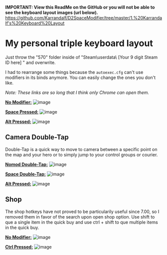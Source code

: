 **IMPORTANT: View this ReadMe on the GitHub or you will not be able to see the keyboard layout images (url below).**
https://github.com/Karrandalf/D2SpaceModifier/tree/master/1.%20Karrandalf's%20Keyboard%20Layout


# My personal triple keyboard layout

Just throw the "570" folder inside of "Steam\userdata\ [Your 9 digit Steam ID here] " and overwrite.

I had to rearrange some things because the `autoexec.cfg` can't use modifiers in its binds anymore. You can easily change the ones you don't like.

*Note: These links are so long that I think only Chrome can open them.*

**[No Modifier:](http://www.keyboard-layout-editor.com/##@_backcolor=%23222222&name=D2%20Nomod&author=Karrandalf%3B&@_x:20.25&t=%23FFFFFF&a:5&fa@:1%3B&d:true%3B&=%3Ci%20class%2F='fa%20fa-circle'%3E%3C%2F%2Fi%3E%0ANormal%20LClick%0A%0A%0AMouse1&_d:true%3B&=%3Ci%20class%2F='fa%20fa-circle'%3E%3C%2F%2Fi%3E%0ANormal%20RClick%0A%0A%0AMouse2&_x:0.5&d:true%3B&=%3Ci%20class%2F='fa%20fa-circle'%3E%3C%2F%2Fi%3E%0A%0A%0A%0AMWDn%3B&@_y:-0.5&c=%23E6ABA6&t=%23000000&a:6&f:3%3B&=Cancel%20Select%0A%0A%0A%0AEsc&_x:1&c=%23cccccc&f:3%3B&=Top%20Rune%2F%2F%20Rosh%0A%0A%0A%0AF1&_f:3%3B&=Bottom%20Rune%0A%0A%0A%0AF2&_c=%233659DD&t=%23FFFFFF&f:3%3B&=Courier%20Deliver%20Items%0A%0A%0A%0AF3&_f:3%3B&=Quick%20Buy%0A%0A%0A%0AF4&_x:0.5&c=%23CCCCCC&t=%23000000&f:3%3B&=Camera%20Follow%0A%0A%0A%0AF5&_c=%235E5645&t=%23FFFFFF&a:7&f:3%3B&=Toggle%20HUD%0A%0A%0A%0AF6&_a:6&f:3%3B&=Toggle%20Lock%20Cursor%0A%0A%0A%0AF7&_f:3%3B&=Toggle%20Game%20Menu%0A%0A%0A%0AF8&_x:0.5&f:3%3B&=Pause%20Game%0A%0A%0A%0AF9&_f:3%3B&=Toggle%20Combat%20Log%0A%0A%0A%0AF10&_f:3%3B&=Toggle%20Dev%20Mode%0A%0A%0A%0AF11&_f:3%3B&=Take%20Screen%20Shot%0A%0A%0A%0AF12&_x:1.5&c=%232A2A2A&a:7%3B&=%0A%0A%0A%0APrtScr&_f:2%3B&=%0A%0A%0A%0AS.Lock&=%0A%0A%0A%0APause%3B&@_y:-0.5&x:19.75&c=%23cccccc&a:5&f:3&fa@:1%3B&d:true%3B&=%3Ci%20class%2F='fa%20fa-circle'%3E%3C%2F%2Fi%3E%0ACamera%20Grip%0A%0A%0AMouse3&_a:4&fa@:1&:0&:0&:0&:0&:0&:0&:0&:1%3B&d:true%3B&=%0AQuick%20Item%201%0A%0A%0AMouse4%0A%0A%0A%0A%3Ci%20class%2F='fa%20fa-circle'%3E%3C%2F%2Fi%3E&_d:true%3B&=%0AUnified%20Modifier%0A%0A%0AMouse5%0A%0A%0A%0A%3Ci%20class%2F='fa%20fa-circle'%3E%3C%2F%2Fi%3E&_a:5&d:true%3B&=%3Ci%20class%2F='fa%20fa-circle'%3E%3C%2F%2Fi%3E%0A%0A%0A%0AMWUp%3B&@_c=%233659DD&a:2&f:3%3B&=Select%20Courier%0A%0A%0A%0A~%0A%60&_c=%23E6ABA6&t=%23000000&f:3%3B&=Select%20Hero%0A%0A%0A%0A!%0A1&_f:3%3B&=Control%20Group%201%0A%0A%0A%0A%2F@%0A2&_a:0&f:3%3B&=Control%20Group%202%0A%0A%0A%0A%23%0A3&_a:2&f:3%3B&=Control%20Group%203%0A%0A%0A%0A$%0A4&_f:3%3B&=Control%20Group%204%0A%0A%0A%0A%25%0A5&_f:3%3B&=Control%20Group%205%0A%0A%0A%0A%5E%0A6&_f:3%3B&=Control%20Group%206%0A%0A%0A%0A%2F&%0A7&_f:3%3B&=Control%20Group%207%0A%0A%0A%0A*%0A8&_f:3%3B&=Control%20Group%208%0A%0A%0A%0A(%0A9&_f:3%3B&=Control%20Group%209%0A%0A%0A%0A)%0A0&_c=%235E5645&t=%23FFFFFF&f:2%3B&=Select%20Summon%20Off%0A%0A%0A%0A%2F_%0A-&=Select%20Summon%20On%0A%0A%0A%0A+%0A%2F=&_c=%232A2A2A&a:7&f:3&w:2%3B&=%0A%0A%0A%0ABackspace&_x:1.5%3B&=%0A%0A%0A%0AInsert&=%0A%0A%0A%0AHome&=%0A%0A%0A%0APgUp&_x:0.25%3B&=%0A%0A%0A%0AN.Lock&=%0A%0A%0A%0A%2F%2F&=%0A%0A%0A%0A*&=%0A%0A%0A%0A-%3B&@_c=%23E6ABA6&t=%23000000&a:6&w:1.5%3B&=Cycle%20Next%20Control%20Group%0A%0A%0A%0ATab&_c=%2385CD6B%3B&=Quick%20Ability%201%0A%0A%0A%0AQ&=Quick%20Ability%202%0A%0A%0A%0AW&=Quick%20Ability%203%0A%0A%0A%0AE&=Quick%20Ulti%0A%0A%0A%0AR&=Quick%20Sub%20Ab.%201%0A%0A%0A%0AT&_c=%233659DD&t=%23FFFFFF%3B&=Ability%20Learn%20Mode%0A%0A%0A%0AY&_c=%23F39E34&t=%23000000%3B&=%22Out%20of%20Mana%22%0A%0A%0A%0AU&=%22Relax%22%0A%0A%0A%0AI&=%22Don't%20Give%20Up%22%0A%0A%0A%0AO&_c=%23CCCCCC%3B&=Inspect%20Hero%0A%0A%0A%0AP&_c=%23F1F14A&a:2%3B&=Action%20Item%0A%0A%0A%0A%7B%0A%5D&=Taunt%20Item%0A%0A%0A%0A%7D%0A%5D&_c=%235E5645&t=%23FFFFFF&a:3&w:1.5%3B&=Console%0A%0A%0A%0A%7C%0A%5C&_x:1.5&c=%232A2A2A&a:7%3B&=%0A%0A%0A%0ADelete&=%0A%0A%0A%0AEnd&=%0A%0A%0A%0APgDn&_x:0.25&a:3%3B&=%0A%0A%0A%0A7%0AHome&_c=%23CCCCCC&t=%23000000&a:2%3B&=Camera%20Up%0A%0A%0A%0A8%0A%E2%86%91&_c=%232A2A2A&t=%23FFFFFF&a:3%3B&=%0A%0A%0A%0A9%0APgUp&_a:7&h:2%3B&=%0A%0A%0A%0A+%3B&@_c=%23F39E34&t=%23000000&a:6&w:1.75%3B&=Voice%20Chat%20Push-to-Talk%0A%0A%0A%0ACaps%20Lock&_c=%23F66659%3B&=Attack%0A%0A%0A%0AA&=Stop%0A%0A%0A%0AS&_c=%234BA9FB%3B&=Quick%20Item%202%0A%0A%0A%0AD&=Quick%20Item%203%0A%0A%0A%0AF&_c=%2385CD6B%3B&=Quick%20Sub%20Ab.%202%0A%0A%0A%0AG&_c=%233659DD&t=%23FFFFFF%3B&=Learn%20Stats%0A%0A%0A%0AH&_c=%23F39E34&t=%23000000%3B&=%22All%20Miss%22%0A%0A%0A%0AJ&=%22I'm%20Back%22%0A%0A%0A%0AK&=%22Group%20Up%22%0A%0A%0A%0AL&_c=%235E5645&t=%23FFFFFF&a:2%3B&=Health%20Barsplit%20325%0A%0A%0A%0A%2F:%0A%2F%3B&=Health%20Barsplit%20250%0A%0A%0A%0A%22%0A'&_c=%23F39E34&t=%23000000&a:7&w:2.25%3B&=Say%20Team%0A%0A%0A%0AEnter&_x:4.75&c=%23CCCCCC&a:2%3B&=Camera%20Left%0A%0A%0A%0A4%0A%E2%86%90&_c=%232A2A2A&t=%23FFFFFF&a:7%3B&=%0A%0A%0A%0A5&_c=%23CCCCCC&t=%23000000&a:2%3B&=Camera%20Right%0A%0A%0A%0A6%0A%E2%86%92%3B&@_c=%23701BBA&t=%23FFFFFF&a:4&w:2.25%3B&=Queue%0AModifier%0A%0A%0AShift%0A%0ACommand&_c=%23F66659&t=%23000000&a:6%3B&=Move%2F%2F%20Follow%0A%0A%0A%0AZ&_c=%234BA9FB%3B&=Quick%20Item%204%0A%0A%0A%0AX&=Quick%20Item%205%0A%0A%0A%0AC&=Quick%20Item%206%0A%0A%0A%0AV&_c=%233659DD&t=%23FFFFFF%3B&=Toggle%20Shop%0A%0A%0A%0AB&_c=%23F39E34&t=%23000000%3B&=%22Enemy%20Return%22%0A%0A%0A%0AN&=%22Farm%22%0A%0A%0A%0AM&_a:2%3B&=%22Stack%22%0A%0A%0A%0A%3C%0A,&_c=%235E5645&t=%23FFFFFF%3B&=Health%20Barsplit%20400%0A%0A%0A%0A%3E%0A.&=Health%20Barsplit%20550%0A%0A%0A%0A%3F%0A%2F%2F&_c=%23F39E34&t=%23000000&a:5&w:2.75%3B&=Say%20Team%20to%0AChat%20Modifier%0A%0A%0AShift%0A%0ASay%20Global&_x:2.5&c=%23CCCCCC&a:6%3B&=Camera%20Up%0A%0A%0A%0A%E2%86%91&_x:1.25&c=%232A2A2A&t=%23FFFFFF&a:3%3B&=%0A%0A%0A%0A1%0AEnd&_c=%23CCCCCC&t=%23000000&a:2%3B&=Camera%20Down%0A%0A%0A%0A2%0A%E2%86%93&_c=%232A2A2A&t=%23FFFFFF&a:3%3B&=%0A%0A%0A%0A3%0APgDn&_c=%23F39E34&t=%23000000&h:2%3B&=Say%20Team%0A%0A%0A%0A%0AEnter%3B&@_c=%23701BBA&t=%23FFFFFF&a:6&w:1.25%3B&=Unified%20Command%20Modifier%0A%0A%0A%0ACtrl&_c=%232A2A2A&a:7&w:1.25%3B&=%0A%0A%0A%0AWin&_c=%23701BBA&w:1.25%3B&=Alt%20Modifier%0A%0A%0A%0AAlt&_w:6.25%3B&=Windows%20Modifier%0A%0A%0A%0ASpace&_c=%232A2A2A&w:1.25%3B&=%0A%0A%0A%0AAlt&_w:1.25%3B&=%0A%0A%0A%0AWin&_w:1.25%3B&=%0A%0A%0A%0AMenu&_w:1.25%3B&=%0A%0A%0A%0ACtrl&_x:1.5&c=%23CCCCCC&t=%23000000&a:6%3B&=Camera%20Left%0A%0A%0A%0A%E2%86%90&=Camera%20Down%0A%0A%0A%0A%E2%86%93&=Camera%20Right%0A%0A%0A%0A%E2%86%92&_x:0.25&c=%232A2A2A&t=%23FFFFFF&a:3&w:2%3B&=%0A%0A%0A%0A0%0AIns&=%0A%0A%0A%0A.%0ADel)**
![image](https://cloud.githubusercontent.com/assets/19603023/26522224/176110bc-42c1-11e7-9693-f58e1962f02d.png)

**[Space Pressed:](http://www.keyboard-layout-editor.com/##@_backcolor=%23222222&name=D2%20Space&author=Karrandalf%3B&@_x:20.25&t=%23FFFFFF&a:5&fa@:1%3B&d:true%3B&=%3Ci%20class%2F='fa%20fa-circle'%3E%3C%2F%2Fi%3E%0A%0A%0A%0AMouse1&_d:true%3B&=%3Ci%20class%2F='fa%20fa-circle'%3E%3C%2F%2Fi%3E%0ADirectional%20Move%0A%0A%0AMouse2&_x:0.5&d:true%3B&=%3Ci%20class%2F='fa%20fa-circle'%3E%3C%2F%2Fi%3E%0A%0A%0A%0AMWDn%3B&@_y:-0.5&c=%232A2A2A&a:7%3B&=%0A%0A%0A%0AEsc&_x:1&c=%23F1F14A&t=%23000000&a:6&f:3%3B&=Use%20Glyph%0A%0A%0A%0AF1&_f:3%3B&=Use%20Radar%0A%0A%0A%0AF2&_c=%233659DD&t=%23FFFFFF&f:3%3B&=Courier%20Speed%20Burst%0A%0A%0A%0AF3&_c=%232A2A2A&a:7&f:2%3B&=%0A%0A%0A%0AF4&_x:0.5%3B&=%0A%0A%0A%0AF5&_f:3%3B&=%0A%0A%0A%0AF6&=%0A%0A%0A%0AF7&=%0A%0A%0A%0AF8&_x:0.5%3B&=%0A%0A%0A%0AF9&=%0A%0A%0A%0AF10&=%0A%0A%0A%0AF11&=%0A%0A%0A%0AF12&_x:1.5%3B&=%0A%0A%0A%0APrtScr&_f:2%3B&=%0A%0A%0A%0AS.Lock&=%0A%0A%0A%0APause%3B&@_y:-0.5&x:19.75&c=%23cccccc&a:5&f:3&fa@:1%3B&d:true%3B&=%3Ci%20class%2F='fa%20fa-circle'%3E%3C%2F%2Fi%3E%0A%0A%0A%0AMouse3&_a:4&fa@:1&:0&:0&:0&:0&:0&:0&:0&:1%3B&d:true%3B&=%0ANorm-%20Item%201%0A%0A%0AMouse4%0A%0A%0A%0A%3Ci%20class%2F='fa%20fa-circle'%3E%3C%2F%2Fi%3E&_a:5&d:true%3B&=%3Ci%20class%2F='fa%20fa-circle'%3E%3C%2F%2Fi%3E%0A%0A%0A%0AMouse5&_d:true%3B&=%3Ci%20class%2F='fa%20fa-circle'%3E%3C%2F%2Fi%3E%0A%0A%0A%0AMWUp%3B&@_c=%232A2A2A&a:3%3B&=%0A%0A%0A%0A~%0A%60&_c=%23E6ABA6&t=%23000000&a:2&f:3%3B&=Select%20All%20Units%0A%0A%0A%0A!%0A1&_f:3%3B&=Select%20Other%20Units%0A%0A%0A%0A%2F@%0A2&_c=%23cccccc&f:3%3B&=Top%20Lane%0A%0A%0A%0A%23%0A3&_f:3%3B&=Mid%20Lane%0A%0A%0A%0A$%0A4&_f:3%3B&=Bot%20Lane%0A%0A%0A%0A%25%0A5&_c=%232A2A2A&t=%23FFFFFF&a:3&f:2%3B&=%0A%0A%0A%0A%5E%0A6&=%0A%0A%0A%0A%2F&%0A7&_f:3%3B&=%0A%0A%0A%0A*%0A8&=%0A%0A%0A%0A(%0A9&=%0A%0A%0A%0A)%0A0&=%0A%0A%0A%0A%2F_%0A-&_f:2%3B&=%0A%0A%0A%0A+%0A%2F=&_a:7&f:3&w:2%3B&=%0A%0A%0A%0ABackspace&_x:1.5%3B&=%0A%0A%0A%0AInsert&=%0A%0A%0A%0AHome&=%0A%0A%0A%0APgUp&_x:0.25%3B&=%0A%0A%0A%0AN.Lock&=%0A%0A%0A%0A%2F%2F&=%0A%0A%0A%0A*&=%0A%0A%0A%0A-%3B&@_c=%23E6ABA6&t=%23000000&a:6&w:1.5%3B&=Cycle%20Prev.%20Control%20Groups%0A%0A%0A%0ATab&_c=%2385CD6B%3B&=Normal%20Ability%201%0A%0A%0A%0AQ&=Normal%20Ability%202%0A%0A%0A%0AW&=Normal%20Ability%203%0A%0A%0A%0AE&=Normal%20Ultimate%0A%0A%0A%0AR&=Normal%20Sub%20Ab.%20%201%0A%0A%0A%0AT&_c=%233659DD&t=%23FFFFFF%3B&=Take%20From%20Stash%0A%0A%0A%0AY&_c=%23F39E34&t=%23000000%3B&=%22Care%22%0A%0A%0A%0AU&=%22Back%22%0A%0A%0A%0AI&=%22Push%22%0A%0A%0A%0AO&_c=%232A2A2A&t=%23FFFFFF&a:7%3B&=%0A%0A%0A%0AP&_a:3%3B&=%0A%0A%0A%0A%7B%0A%5B&=%0A%0A%0A%0A%7D%0A%5D&_w:1.5%3B&=%0A%0A%0A%0A%7C%0A%5C&_x:1.5&a:7%3B&=%0A%0A%0A%0ADelete&=%0A%0A%0A%0AEnd&=%0A%0A%0A%0APgDn&_x:0.25&a:3%3B&=%0A%0A%0A%0A7%0AHome&=%0A%0A%0A%0A8%0A%E2%86%91&=%0A%0A%0A%0A9%0APgUp&_a:7&h:2%3B&=%0A%0A%0A%0A+%3B&@_c=%23F39E34&t=%23000000&a:6&w:1.75%3B&=Use%20Chatwheel%0A%0A%0A%0ACaps%20Lock&_c=%23F66659%3B&=Patrol%0A%0A%0A%0AA&=Hold%0A%0A%0A%0AS&_c=%234BA9FB%3B&=Normal%20Item%202%0A%0A%0A%0AD&=Normal%20Item%203%0A%0A%0A%0AF&_c=%2385CD6B%3B&=Normal%20Sub%20Ab.%202%0A%0A%0A%0AG&_c=%235E5645&t=%23FFFFFF%3B&=Show%20Score%20Board%0A%0A%0A%0AH&_c=%23F39E34&t=%23000000%3B&=%22Miss%20Top%22%0A%0A%0A%0AJ&=%22Miss%20Middle%22%0A%0A%0A%0AK&=%22Miss%20Bot%22%0A%0A%0A%0AL&_c=%232A2A2A&t=%23FFFFFF&a:3%3B&=%0A%0A%0A%0A%2F:%0A%2F%3B&=%0A%0A%0A%0A%22%0A'&_a:7&w:2.25%3B&=%0A%0A%0A%0AEnter&_x:4.75&a:3%3B&=%0A%0A%0A%0A4%0A%E2%86%90&_a:7%3B&=%0A%0A%0A%0A5&_a:3%3B&=%0A%0A%0A%0A6%0A%E2%86%92%3B&@_a:7&w:2.25%3B&=%0A%0A%0A%0AShift&_c=%23cccccc&t=%23000000&a:6%3B&=Jump%20Recent%20Ping%0A%0A%0A%0AZ&_c=%234BA9FB%3B&=Normal%20Item%204%0A%0A%0A%0AX&=Normal%20Item%205%0A%0A%0A%0AC&=Normal%20Item%206%0A%0A%0A%0AV&_c=%233659DD&t=%23FFFFFF%3B&=Buy%20Sticky%20(TP)%0A%0A%0A%0AB&_c=%23F39E34&t=%23000000%3B&=%22Help%22%0A%0A%0A%0AN&=%22Wards%22%0A%0A%0A%0AM&_a:2%3B&=%22Well-Played%22%0A%0A%0A%0A%3C%0A,&_c=%232A2A2A&t=%23FFFFFF&a:3%3B&=%0A%0A%0A%0A%3E%0A.&=%0A%0A%0A%0A%3F%0A%2F%2F&_a:7&w:2.75%3B&=%0A%0A%0A%0AShift&_x:2.5%3B&=%0A%0A%0A%0A%E2%86%91&_x:1.25&a:3%3B&=%0A%0A%0A%0A1%0AEnd&=%0A%0A%0A%0A2%0A%E2%86%93&=%0A%0A%0A%0A3%0APgDn&_h:2%3B&=%0A%0A%0A%0A%0AEnter%3B&@_a:7&w:1.25%3B&=%0A%0A%0A%0ACtrl&_w:1.25%3B&=%0A%0A%0A%0AWin&_w:1.25%3B&=%0A%0A%0A%0AAlt&_c=%23701BBA&w:6.25%3B&=Space%20Pressed%0A%0A%0A%0ASpace&_c=%232A2A2A&w:1.25%3B&=%0A%0A%0A%0AAlt&_w:1.25%3B&=%0A%0A%0A%0AWin&_w:1.25%3B&=%0A%0A%0A%0AMenu&_w:1.25%3B&=%0A%0A%0A%0ACtrl&_x:1.5%3B&=%0A%0A%0A%0A%E2%86%90&=%0A%0A%0A%0A%E2%86%93&=%0A%0A%0A%0A%E2%86%92&_x:0.25&a:3&w:2%3B&=%0A%0A%0A%0A0%0AIns&=%0A%0A%0A%0A.%0ADel)**
![image](https://cloud.githubusercontent.com/assets/19603023/26514204/034dc7c2-4236-11e7-9ff2-02db2002a879.png)

**[Alt Pressed:](http://www.keyboard-layout-editor.com/##@_backcolor=%23222222&name=D2%20Alt&author=Karrandalf%3B&@_x:20.25&t=%23FFFFFF&a:5&fa@:1%3B&d:true%3B&=%3Ci%20class%2F='fa%20fa-circle'%3E%3C%2F%2Fi%3E%0A%0A%0A%0AMouse1%0A%0APing&_d:true%3B&=%3Ci%20class%2F='fa%20fa-circle'%3E%3C%2F%2Fi%3E%0ADirectional%20Move%0A%0A%0AMouse2&_x:0.5&d:true%3B&=%3Ci%20class%2F='fa%20fa-circle'%3E%3C%2F%2Fi%3E%0AZoom%20Out%0A%0A%0AMWDn%3B&@_y:-0.5&c=%232A2A2A&a:7%3B&=%0A%0A%0A%0AEsc&_x:1&f:2%3B&=%0A%0A%0A%0AF1&=%0A%0A%0A%0AF2&_f:3%3B&=%0A%0A%0A%0AF3&_f:2%3B&=%0A%0A%0A%0AF4&_x:0.5%3B&=%0A%0A%0A%0AF5&_f:3%3B&=%0A%0A%0A%0AF6&=%0A%0A%0A%0AF7&=%0A%0A%0A%0AF8&_x:0.5%3B&=%0A%0A%0A%0AF9&=%0A%0A%0A%0AF10&=%0A%0A%0A%0AF11&=%0A%0A%0A%0AF12&_x:1.5%3B&=%0A%0A%0A%0APrtScr&_f:2%3B&=%0A%0A%0A%0AS.Lock&=%0A%0A%0A%0APause%3B&@_y:-0.5&x:19.75&c=%23cccccc&a:5&f:3&fa@:1%3B&d:true%3B&=%3Ci%20class%2F='fa%20fa-circle'%3E%3C%2F%2Fi%3E%0A%0A%0A%0AMouse3&_a:4&fa@:1&:0&:0&:0&:0&:0&:0&:0&:1%3B&d:true%3B&=%0ASelf%20Item%201%0A%0A%0AMouse4%0A%0A%0A%0A%3Ci%20class%2F='fa%20fa-circle'%3E%3C%2F%2Fi%3E&_a:5&d:true%3B&=%3Ci%20class%2F='fa%20fa-circle'%3E%3C%2F%2Fi%3E%0A%0A%0A%0AMouse5&_d:true%3B&=%3Ci%20class%2F='fa%20fa-circle'%3E%3C%2F%2Fi%3E%0AZoom%20In%0A%0A%0AMWUp%3B&@_c=%232A2A2A&a:3%3B&=%0A%0A%0A%0A~%0A%60&_c=%23cccccc&t=%23000000&a:2&f:3%3B&=Radiant%20Secret%20Shop%0A%0A%0A%0A!%0A1&_f:3%3B&=Radiant%20Jungle%20Shrine%0A%0A%0A%0A%2F@%0A2&_f:3%3B&=Dire%20Secret%20Shop%0A%0A%0A%0A%23%0A3&_f:3%3B&=Dire%20Jungle%20Shrine%0A%0A%0A%0A$%0A4&_c=%232A2A2A&t=%23FFFFFF&a:3%3B&=%0A%0A%0A%0A%25%0A5&=%0A%0A%0A%0A%5E%0A6&=%0A%0A%0A%0A%2F&%0A7&=%0A%0A%0A%0A*%0A8&=%0A%0A%0A%0A(%0A9&=%0A%0A%0A%0A)%0A0&=%0A%0A%0A%0A%2F_%0A-&_f:2%3B&=%0A%0A%0A%0A+%0A%2F=&_a:7&f:3&w:2%3B&=%0A%0A%0A%0ABackspace&_x:1.5%3B&=%0A%0A%0A%0AInsert&=%0A%0A%0A%0AHome&=%0A%0A%0A%0APgUp&_x:0.25%3B&=%0A%0A%0A%0AN.Lock&=%0A%0A%0A%0A%2F%2F&=%0A%0A%0A%0A*&=%0A%0A%0A%0A-%3B&@_w:1.5%3B&=%0A%0A%0A%0ATab&_c=%2385CD6B&t=%23000000&a:6%3B&=Self-Cast%20Ab.%20%201%0A%0A%0A%0AQ&=Self-Cast%20Ab.%20%202%0A%0A%0A%0AW&=Self-Cast%20Ab.%20%203%0A%0A%0A%0AE&=Self-Cast%20Ultimate%0A%0A%0A%0AR&=Self-Sub%20Ab.%201%0A%0A%0A%0AT&_c=%232A2A2A&t=%23FFFFFF&a:7%3B&=%0A%0A%0A%0AY&=%0A%0A%0A%0AU&=%0A%0A%0A%0AI&=%0A%0A%0A%0AO&=%0A%0A%0A%0AP&_a:3%3B&=%0A%0A%0A%0A%7B%0A%5B&=%0A%0A%0A%0A%7D%0A%5D&_w:1.5%3B&=%0A%0A%0A%0A%7C%0A%5C&_x:1.5&a:7%3B&=%0A%0A%0A%0ADelete&=%0A%0A%0A%0AEnd&=%0A%0A%0A%0APgDn&_x:0.25&a:3%3B&=%0A%0A%0A%0A7%0AHome&=%0A%0A%0A%0A8%0A%E2%86%91&=%0A%0A%0A%0A9%0APgUp&_a:7&h:2%3B&=%0A%0A%0A%0A+%3B&@_w:1.75%3B&=%0A%0A%0A%0ACaps%20Lock&_c=%2385CD6B&t=%23000000&a:6%3B&=Toggle%20Orb%20Effects%0A%0A%0A%0AA&_c=%235E5645&t=%23FFFFFF%3B&=Toggle%20Auto-Attack%0A%0A%0A%0AS&_c=%234BA9FB&t=%23000000%3B&=Self-Cast%20Item%202%0A%0A%0A%0AD&=Self-Cast%20Item%203%0A%0A%0A%0AF&_c=%2385CD6B%3B&=Self-Sub%20Ab.%202%0A%0A%0A%0AG&_c=%232A2A2A&t=%23FFFFFF&a:7%3B&=%0A%0A%0A%0AH&=%0A%0A%0A%0AJ&=%0A%0A%0A%0AK&=%0A%0A%0A%0AL&_a:3%3B&=%0A%0A%0A%0A%2F:%0A%2F%3B&=%0A%0A%0A%0A%22%0A'&_a:7&w:2.25%3B&=%0A%0A%0A%0AEnter&_x:4.75&a:3%3B&=%0A%0A%0A%0A4%0A%E2%86%90&_a:7%3B&=%0A%0A%0A%0A5&_a:3%3B&=%0A%0A%0A%0A6%0A%E2%86%92%3B&@_a:7&w:2.25%3B&=%0A%0A%0A%0AShift&=%0A%0A%0A%0AZ&_c=%234BA9FB&t=%23000000&a:6%3B&=Self-Cast%20Item%204%0A%0A%0A%0AX&=Self-Cast%20Item%205%0A%0A%0A%0AC&=Self-Cast%20Item%206%0A%0A%0A%0AV&_c=%232A2A2A&t=%23FFFFFF&a:7%3B&=%0A%0A%0A%0AB&=%0A%0A%0A%0AN&=%0A%0A%0A%0AM&_a:3%3B&=%0A%0A%0A%0A%3C%0A,&=%0A%0A%0A%0A%3E%0A.&=%0A%0A%0A%0A%3F%0A%2F%2F&_a:7&w:2.75%3B&=%0A%0A%0A%0AShift&_x:2.5%3B&=%0A%0A%0A%0A%E2%86%91&_x:1.25&a:3%3B&=%0A%0A%0A%0A1%0AEnd&=%0A%0A%0A%0A2%0A%E2%86%93&=%0A%0A%0A%0A3%0APgDn&_h:2%3B&=%0A%0A%0A%0A%0AEnter%3B&@_a:7&w:1.25%3B&=%0A%0A%0A%0ACtrl&_w:1.25%3B&=%0A%0A%0A%0AWin&_c=%23701BBA&w:1.25%3B&=LAlt%20Pressed%0A%0A%0A%0AAlt&_c=%232A2A2A&w:6.25%3B&=%0A%0A%0A%0ASpace&_w:1.25%3B&=%0A%0A%0A%0AAlt&_w:1.25%3B&=%0A%0A%0A%0AWin&_w:1.25%3B&=%0A%0A%0A%0AMenu&_w:1.25%3B&=%0A%0A%0A%0ACtrl&_x:1.5%3B&=%0A%0A%0A%0A%E2%86%90&=%0A%0A%0A%0A%E2%86%93&=%0A%0A%0A%0A%E2%86%92&_x:0.25&a:3&w:2%3B&=%0A%0A%0A%0A0%0AIns&=%0A%0A%0A%0A.%0ADel)**
![image](https://cloud.githubusercontent.com/assets/19603023/26522223/175f093e-42c1-11e7-9532-09c4201fa4f0.png)

## Camera Double-Tap

Double-Tap is a quick way to move to camera between a specific point on the map and your hero or to simply jump to your control groups or courier.

**[Nomod Double-Tap:](http://www.keyboard-layout-editor.com/##@_backcolor=%23222222&name=D2%20Nomod%20Double-Tap&author=Karrandalf%3B&@_x:20.25&t=%23FFFFFF&a:5&fa@:1%3B&d:true%3B&=%3Ci%20class%2F='fa%20fa-circle'%3E%3C%2F%2Fi%3E%0A%0A%0A%0AMouse1&_d:true%3B&=%3Ci%20class%2F='fa%20fa-circle'%3E%3C%2F%2Fi%3E%0A%0A%0A%0AMouse2&_x:0.5&d:true%3B&=%3Ci%20class%2F='fa%20fa-circle'%3E%3C%2F%2Fi%3E%0A%0A%0A%0AMWDn%3B&@_y:-0.5&c=%232A2A2A&a:7%3B&=%0A%0A%0A%0AEsc&_x:1&c=%23cccccc&t=%23000000&a:6&f:3%3B&=Jump%20to%20Hero%0A%0A%0A%0AF1&_f:3%3B&=Jump%20to%20Hero%0A%0A%0A%0AF2&_c=%232A2A2A&t=%23FFFFFF&a:7%3B&=%0A%0A%0A%0AF3&=%0A%0A%0A%0AF4&_x:0.5&t=%23000000%3B&=%0A%0A%0A%0AF5&_t=%23FFFFFF%3B&=%0A%0A%0A%0AF6&=%0A%0A%0A%0AF7&=%0A%0A%0A%0AF8&_x:0.5%3B&=%0A%0A%0A%0AF9&=%0A%0A%0A%0AF10&=%0A%0A%0A%0AF11&=%0A%0A%0A%0AF12&_x:1.5%3B&=%0A%0A%0A%0APrtScr&_f:2%3B&=%0A%0A%0A%0AS.Lock&=%0A%0A%0A%0APause%3B&@_y:-0.5&x:19.75&c=%23cccccc&a:5&f:3&fa@:1%3B&d:true%3B&=%3Ci%20class%2F='fa%20fa-circle'%3E%3C%2F%2Fi%3E%0A%0A%0A%0AMouse3&_d:true%3B&=%3Ci%20class%2F='fa%20fa-circle'%3E%3C%2F%2Fi%3E%0A%0A%0A%0AMouse4&_d:true%3B&=%3Ci%20class%2F='fa%20fa-circle'%3E%3C%2F%2Fi%3E%0A%0A%0A%0AMouse5&_d:true%3B&=%3Ci%20class%2F='fa%20fa-circle'%3E%3C%2F%2Fi%3E%0A%0A%0A%0AMWUp%3B&@_t=%23000000&a:2&f:3%3B&=Jump%20to%20Courier%0A%0A%0A%0A~%0A%60&_f:3%3B&=Jump%20to%20Hero%0A%0A%0A%0A!%0A1&_f:3%3B&=Jump%20Group%201%0A%0A%0A%0A%2F@%0A2&_f:3%3B&=Jump%20Group%202%0A%0A%0A%0A%23%0A3&_f:3%3B&=Jump%20Group%203%0A%0A%0A%0A$%0A4&_f:3%3B&=Jump%20Group%204%0A%0A%0A%0A%25%0A5&_f:3%3B&=Jump%20Group%205%0A%0A%0A%0A%5E%0A6&_f:3%3B&=Jump%20Group%206%0A%0A%0A%0A%2F&%0A7&_f:3%3B&=Jump%20Group%207%0A%0A%0A%0A*%0A8&_f:3%3B&=Jump%20Group%208%0A%0A%0A%0A(%0A9&_f:3%3B&=Jump%20Group%209%0A%0A%0A%0A)%0A0&_c=%232A2A2A&t=%23FFFFFF&a:3%3B&=%0A%0A%0A%0A%2F_%0A-&_f:2%3B&=%0A%0A%0A%0A+%0A%2F=&_a:7&f:3&w:2%3B&=%0A%0A%0A%0ABackspace&_x:1.5%3B&=%0A%0A%0A%0AInsert&=%0A%0A%0A%0AHome&=%0A%0A%0A%0APgUp&_x:0.25%3B&=%0A%0A%0A%0AN.Lock&=%0A%0A%0A%0A%2F%2F&=%0A%0A%0A%0A*&=%0A%0A%0A%0A-%3B&@_w:1.5%3B&=%0A%0A%0A%0ATab&=%0A%0A%0A%0AQ&=%0A%0A%0A%0AW&=%0A%0A%0A%0AE&=%0A%0A%0A%0AR&=%0A%0A%0A%0AT&=%0A%0A%0A%0AY&=%0A%0A%0A%0AU&=%0A%0A%0A%0AI&=%0A%0A%0A%0AO&=%0A%0A%0A%0AP&_a:3%3B&=%0A%0A%0A%0A%7B%0A%5B&=%0A%0A%0A%0A%7D%0A%5D&_w:1.5%3B&=%0A%0A%0A%0A%7C%0A%5C&_x:1.5&a:7%3B&=%0A%0A%0A%0ADelete&=%0A%0A%0A%0AEnd&=%0A%0A%0A%0APgDn&_x:0.25&a:3%3B&=%0A%0A%0A%0A7%0AHome&=%0A%0A%0A%0A8%0A%E2%86%91&=%0A%0A%0A%0A9%0APgUp&_a:7&h:2%3B&=%0A%0A%0A%0A+%3B&@_w:1.75%3B&=%0A%0A%0A%0ACaps%20Lock&=%0A%0A%0A%0AA&=%0A%0A%0A%0AS&=%0A%0A%0A%0AD&=%0A%0A%0A%0AF&=%0A%0A%0A%0AG&=%0A%0A%0A%0AH&=%0A%0A%0A%0AJ&=%0A%0A%0A%0AK&=%0A%0A%0A%0AL&_a:3%3B&=%0A%0A%0A%0A%2F:%0A%2F%3B&=%0A%0A%0A%0A%22%0A'&_a:7&w:2.25%3B&=%0A%0A%0A%0AEnter&_x:4.75&a:3%3B&=%0A%0A%0A%0A4%0A%E2%86%90&_a:7%3B&=%0A%0A%0A%0A5&_a:3%3B&=%0A%0A%0A%0A6%0A%E2%86%92%3B&@_a:7&w:2.25%3B&=%0A%0A%0A%0AShift&=%0A%0A%0A%0AZ&=%0A%0A%0A%0AX&=%0A%0A%0A%0AC&=%0A%0A%0A%0AV&=%0A%0A%0A%0AB&=%0A%0A%0A%0AN&=%0A%0A%0A%0AM&_a:3%3B&=%0A%0A%0A%0A%3C%0A,&=%0A%0A%0A%0A%3E%0A.&=%0A%0A%0A%0A%3F%0A%2F%2F&_a:7&w:2.75%3B&=%0A%0A%0A%0AShift&_x:2.5%3B&=%0A%0A%0A%0A%E2%86%91&_x:1.25&a:3%3B&=%0A%0A%0A%0A1%0AEnd&=%0A%0A%0A%0A2%0A%E2%86%93&=%0A%0A%0A%0A3%0APgDn&_h:2%3B&=%0A%0A%0A%0A%0AEnter%3B&@_a:7&w:1.25%3B&=%0A%0A%0A%0ACtrl&_w:1.25%3B&=%0A%0A%0A%0AWin&_w:1.25%3B&=%0A%0A%0A%0AAlt&_w:6.25%3B&=%0A%0A%0A%0ASpace&_w:1.25%3B&=%0A%0A%0A%0AAlt&_w:1.25%3B&=%0A%0A%0A%0AWin&_w:1.25%3B&=%0A%0A%0A%0AMenu&_w:1.25%3B&=%0A%0A%0A%0ACtrl&_x:1.5%3B&=%0A%0A%0A%0A%E2%86%90&=%0A%0A%0A%0A%E2%86%93&=%0A%0A%0A%0A%E2%86%92&_x:0.25&a:3&w:2%3B&=%0A%0A%0A%0A0%0AIns&=%0A%0A%0A%0A.%0ADel)**
![image](https://cloud.githubusercontent.com/assets/19603023/26515139/5b0eba5a-423d-11e7-8dd5-95a1638229df.png)

**[Space Double-Tap:](http://www.keyboard-layout-editor.com/##@_backcolor=%23222222&name=D2%20Space%20Double-Tap&author=Karrandalf%3B&@_x:20.25&t=%23FFFFFF&a:5&fa@:1%3B&d:true%3B&=%3Ci%20class%2F='fa%20fa-circle'%3E%3C%2F%2Fi%3E%0A%0A%0A%0AMouse1&_d:true%3B&=%3Ci%20class%2F='fa%20fa-circle'%3E%3C%2F%2Fi%3E%0A%0A%0A%0AMouse2&_x:0.5&d:true%3B&=%3Ci%20class%2F='fa%20fa-circle'%3E%3C%2F%2Fi%3E%0A%0A%0A%0AMWDn%3B&@_y:-0.5&c=%232A2A2A&a:7%3B&=%0A%0A%0A%0AEsc&_x:1%3B&=%0A%0A%0A%0AF1&=%0A%0A%0A%0AF2&=%0A%0A%0A%0AF3&=%0A%0A%0A%0AF4&_x:0.5%3B&=%0A%0A%0A%0AF5&=%0A%0A%0A%0AF6&=%0A%0A%0A%0AF7&=%0A%0A%0A%0AF8&_x:0.5%3B&=%0A%0A%0A%0AF9&=%0A%0A%0A%0AF10&=%0A%0A%0A%0AF11&=%0A%0A%0A%0AF12&_x:1.5%3B&=%0A%0A%0A%0APrtScr&_f:2%3B&=%0A%0A%0A%0AS.Lock&=%0A%0A%0A%0APause%3B&@_y:-0.5&x:19.75&c=%23cccccc&a:5&f:3&fa@:1%3B&d:true%3B&=%3Ci%20class%2F='fa%20fa-circle'%3E%3C%2F%2Fi%3E%0A%0A%0A%0AMouse3&_d:true%3B&=%3Ci%20class%2F='fa%20fa-circle'%3E%3C%2F%2Fi%3E%0A%0A%0A%0AMouse4&_d:true%3B&=%3Ci%20class%2F='fa%20fa-circle'%3E%3C%2F%2Fi%3E%0A%0A%0A%0AMouse5&_d:true%3B&=%3Ci%20class%2F='fa%20fa-circle'%3E%3C%2F%2Fi%3E%0A%0A%0A%0AMWUp%3B&@_c=%232A2A2A&a:3%3B&=%0A%0A%0A%0A~%0A%60&_c=%23cccccc&t=%23000000&a:2&f:3%3B&=Jump%20to%20Hero%0A%0A%0A%0A!%0A1&_f:3%3B&=Jump%20to%20Others%0A%0A%0A%0A%2F@%0A2&_f:3%3B&=Jump%20to%20Hero%0A%0A%0A%0A%23%0A3&_f:3%3B&=Jump%20to%20Hero%0A%0A%0A%0A$%0A4&_f:3%3B&=Jump%20to%20Hero%0A%0A%0A%0A%25%0A5&_c=%232A2A2A&t=%23FFFFFF&a:3%3B&=%0A%0A%0A%0A%5E%0A6&=%0A%0A%0A%0A%2F&%0A7&=%0A%0A%0A%0A*%0A8&=%0A%0A%0A%0A(%0A9&=%0A%0A%0A%0A)%0A0&=%0A%0A%0A%0A%2F_%0A-&_f:2%3B&=%0A%0A%0A%0A+%0A%2F=&_a:7&f:3&w:2%3B&=%0A%0A%0A%0ABackspace&_x:1.5%3B&=%0A%0A%0A%0AInsert&=%0A%0A%0A%0AHome&=%0A%0A%0A%0APgUp&_x:0.25%3B&=%0A%0A%0A%0AN.Lock&=%0A%0A%0A%0A%2F%2F&=%0A%0A%0A%0A*&=%0A%0A%0A%0A-%3B&@_w:1.5%3B&=%0A%0A%0A%0ATab&_f:2%3B&=%0A%0A%0A%0AQ&=%0A%0A%0A%0AW&=%0A%0A%0A%0AE&=%0A%0A%0A%0AR&_f:3%3B&=%0A%0A%0A%0AT&=%0A%0A%0A%0AY&=%0A%0A%0A%0AU&=%0A%0A%0A%0AI&=%0A%0A%0A%0AO&=%0A%0A%0A%0AP&_a:3%3B&=%0A%0A%0A%0A%7B%0A%5B&=%0A%0A%0A%0A%7D%0A%5D&_w:1.5%3B&=%0A%0A%0A%0A%7C%0A%5C&_x:1.5&a:7%3B&=%0A%0A%0A%0ADelete&=%0A%0A%0A%0AEnd&=%0A%0A%0A%0APgDn&_x:0.25&a:3%3B&=%0A%0A%0A%0A7%0AHome&=%0A%0A%0A%0A8%0A%E2%86%91&=%0A%0A%0A%0A9%0APgUp&_a:7&h:2%3B&=%0A%0A%0A%0A+%3B&@_w:1.75%3B&=%0A%0A%0A%0ACaps%20Lock&=%0A%0A%0A%0AA&=%0A%0A%0A%0AS&=%0A%0A%0A%0AD&=%0A%0A%0A%0AF&=%0A%0A%0A%0AG&=%0A%0A%0A%0AH&=%0A%0A%0A%0AJ&=%0A%0A%0A%0AK&=%0A%0A%0A%0AL&_a:3%3B&=%0A%0A%0A%0A%2F:%0A%2F%3B&=%0A%0A%0A%0A%22%0A'&_a:7&w:2.25%3B&=%0A%0A%0A%0AEnter&_x:4.75&a:3%3B&=%0A%0A%0A%0A4%0A%E2%86%90&_a:7%3B&=%0A%0A%0A%0A5&_a:3%3B&=%0A%0A%0A%0A6%0A%E2%86%92%3B&@_a:7&w:2.25%3B&=%0A%0A%0A%0AShift&=%0A%0A%0A%0AZ&=%0A%0A%0A%0AX&=%0A%0A%0A%0AC&=%0A%0A%0A%0AV&=%0A%0A%0A%0AB&=%0A%0A%0A%0AN&=%0A%0A%0A%0AM&_a:3%3B&=%0A%0A%0A%0A%3C%0A,&=%0A%0A%0A%0A%3E%0A.&=%0A%0A%0A%0A%3F%0A%2F%2F&_a:7&w:2.75%3B&=%0A%0A%0A%0AShift&_x:2.5%3B&=%0A%0A%0A%0A%E2%86%91&_x:1.25&a:3%3B&=%0A%0A%0A%0A1%0AEnd&=%0A%0A%0A%0A2%0A%E2%86%93&=%0A%0A%0A%0A3%0APgDn&_h:2%3B&=%0A%0A%0A%0A%0AEnter%3B&@_a:7&w:1.25%3B&=%0A%0A%0A%0ACtrl&_w:1.25%3B&=%0A%0A%0A%0AWin&_w:1.25%3B&=%0A%0A%0A%0AAlt&_c=%23701BBA&w:6.25%3B&=Space%20Pressed%0A%0A%0A%0ASpace&_c=%232A2A2A&w:1.25%3B&=%0A%0A%0A%0AAlt&_w:1.25%3B&=%0A%0A%0A%0AWin&_w:1.25%3B&=%0A%0A%0A%0AMenu&_w:1.25%3B&=%0A%0A%0A%0ACtrl&_x:1.5%3B&=%0A%0A%0A%0A%E2%86%90&=%0A%0A%0A%0A%E2%86%93&=%0A%0A%0A%0A%E2%86%92&_x:0.25&a:3&w:2%3B&=%0A%0A%0A%0A0%0AIns&=%0A%0A%0A%0A.%0ADel)**
![image](https://cloud.githubusercontent.com/assets/19603023/26515156/90310b5c-423d-11e7-9d68-750f4f2a6c13.png)

**[Alt Pressed:](http://www.keyboard-layout-editor.com/##@_backcolor=%23222222&name=D2%20Alt%20Double-Tap&author=Karrandalf%3B&@_x:20.25&t=%23FFFFFF&a:5&fa@:1%3B&d:true%3B&=%3Ci%20class%2F='fa%20fa-circle'%3E%3C%2F%2Fi%3E%0A%0A%0A%0AMouse1&_d:true%3B&=%3Ci%20class%2F='fa%20fa-circle'%3E%3C%2F%2Fi%3E%0A%0A%0A%0AMouse2&_x:0.5&d:true%3B&=%3Ci%20class%2F='fa%20fa-circle'%3E%3C%2F%2Fi%3E%0A%0A%0A%0AMWDn%3B&@_y:-0.5&c=%232A2A2A&a:7%3B&=%0A%0A%0A%0AEsc&_x:1%3B&=%0A%0A%0A%0AF1&=%0A%0A%0A%0AF2&=%0A%0A%0A%0AF3&=%0A%0A%0A%0AF4&_x:0.5%3B&=%0A%0A%0A%0AF5&=%0A%0A%0A%0AF6&=%0A%0A%0A%0AF7&=%0A%0A%0A%0AF8&_x:0.5%3B&=%0A%0A%0A%0AF9&=%0A%0A%0A%0AF10&=%0A%0A%0A%0AF11&=%0A%0A%0A%0AF12&_x:1.5%3B&=%0A%0A%0A%0APrtScr&_f:2%3B&=%0A%0A%0A%0AS.Lock&=%0A%0A%0A%0APause%3B&@_y:-0.5&x:19.75&c=%23cccccc&a:5&f:3&fa@:1%3B&d:true%3B&=%3Ci%20class%2F='fa%20fa-circle'%3E%3C%2F%2Fi%3E%0A%0A%0A%0AMouse3&_d:true%3B&=%3Ci%20class%2F='fa%20fa-circle'%3E%3C%2F%2Fi%3E%0A%0A%0A%0AMouse4&_d:true%3B&=%3Ci%20class%2F='fa%20fa-circle'%3E%3C%2F%2Fi%3E%0A%0A%0A%0AMouse5&_d:true%3B&=%3Ci%20class%2F='fa%20fa-circle'%3E%3C%2F%2Fi%3E%0A%0A%0A%0AMWUp%3B&@_c=%232A2A2A&a:3%3B&=%0A%0A%0A%0A~%0A%60&_c=%23cccccc&t=%23000000&a:2&f:3%3B&=Jump%20to%20Hero%0A%0A%0A%0A!%0A1&_f:3%3B&=Jump%20to%20Hero%0A%0A%0A%0A%2F@%0A2&_f:3%3B&=Jump%20to%20Hero%0A%0A%0A%0A%23%0A3&_f:3%3B&=Jump%20to%20Hero%0A%0A%0A%0A$%0A4&_c=%232A2A2A&t=%23FFFFFF&a:3%3B&=%0A%0A%0A%0A%25%0A5&=%0A%0A%0A%0A%5E%0A6&=%0A%0A%0A%0A%2F&%0A7&=%0A%0A%0A%0A*%0A8&=%0A%0A%0A%0A(%0A9&=%0A%0A%0A%0A)%0A0&=%0A%0A%0A%0A%2F_%0A-&_f:2%3B&=%0A%0A%0A%0A+%0A%2F=&_a:7&f:3&w:2%3B&=%0A%0A%0A%0ABackspace&_x:1.5%3B&=%0A%0A%0A%0AInsert&=%0A%0A%0A%0AHome&=%0A%0A%0A%0APgUp&_x:0.25%3B&=%0A%0A%0A%0AN.Lock&=%0A%0A%0A%0A%2F%2F&=%0A%0A%0A%0A*&=%0A%0A%0A%0A-%3B&@_w:1.5%3B&=%0A%0A%0A%0ATab&=%0A%0A%0A%0AQ&=%0A%0A%0A%0AW&=%0A%0A%0A%0AE&=%0A%0A%0A%0AR&=%0A%0A%0A%0AT&=%0A%0A%0A%0AY&=%0A%0A%0A%0AU&=%0A%0A%0A%0AI&=%0A%0A%0A%0AO&=%0A%0A%0A%0AP&_a:3%3B&=%0A%0A%0A%0A%7B%0A%5B&=%0A%0A%0A%0A%7D%0A%5D&_w:1.5%3B&=%0A%0A%0A%0A%7C%0A%5C&_x:1.5&a:7%3B&=%0A%0A%0A%0ADelete&=%0A%0A%0A%0AEnd&=%0A%0A%0A%0APgDn&_x:0.25&a:3%3B&=%0A%0A%0A%0A7%0AHome&=%0A%0A%0A%0A8%0A%E2%86%91&=%0A%0A%0A%0A9%0APgUp&_a:7&h:2%3B&=%0A%0A%0A%0A+%3B&@_w:1.75%3B&=%0A%0A%0A%0ACaps%20Lock&=%0A%0A%0A%0AA&=%0A%0A%0A%0AS&=%0A%0A%0A%0AD&=%0A%0A%0A%0AF&=%0A%0A%0A%0AG&=%0A%0A%0A%0AH&=%0A%0A%0A%0AJ&=%0A%0A%0A%0AK&=%0A%0A%0A%0AL&_a:3%3B&=%0A%0A%0A%0A%2F:%0A%2F%3B&=%0A%0A%0A%0A%22%0A'&_a:7&w:2.25%3B&=%0A%0A%0A%0AEnter&_x:4.75&a:3%3B&=%0A%0A%0A%0A4%0A%E2%86%90&_a:7%3B&=%0A%0A%0A%0A5&_a:3%3B&=%0A%0A%0A%0A6%0A%E2%86%92%3B&@_a:7&w:2.25%3B&=%0A%0A%0A%0AShift&=%0A%0A%0A%0AZ&=%0A%0A%0A%0AX&=%0A%0A%0A%0AC&=%0A%0A%0A%0AV&=%0A%0A%0A%0AB&=%0A%0A%0A%0AN&=%0A%0A%0A%0AM&_a:3%3B&=%0A%0A%0A%0A%3C%0A,&=%0A%0A%0A%0A%3E%0A.&=%0A%0A%0A%0A%3F%0A%2F%2F&_a:7&w:2.75%3B&=%0A%0A%0A%0AShift&_x:2.5%3B&=%0A%0A%0A%0A%E2%86%91&_x:1.25&a:3%3B&=%0A%0A%0A%0A1%0AEnd&=%0A%0A%0A%0A2%0A%E2%86%93&=%0A%0A%0A%0A3%0APgDn&_h:2%3B&=%0A%0A%0A%0A%0AEnter%3B&@_a:7&w:1.25%3B&=%0A%0A%0A%0ACtrl&_w:1.25%3B&=%0A%0A%0A%0AWin&_c=%23701BBA&w:1.25%3B&=LAlt%20Pressed%0A%0A%0A%0AAlt&_c=%232A2A2A&w:6.25%3B&=%0A%0A%0A%0ASpace&_w:1.25%3B&=%0A%0A%0A%0AAlt&_w:1.25%3B&=%0A%0A%0A%0AWin&_w:1.25%3B&=%0A%0A%0A%0AMenu&_w:1.25%3B&=%0A%0A%0A%0ACtrl&_x:1.5%3B&=%0A%0A%0A%0A%E2%86%90&=%0A%0A%0A%0A%E2%86%93&=%0A%0A%0A%0A%E2%86%92&_x:0.25&a:3&w:2%3B&=%0A%0A%0A%0A0%0AIns&=%0A%0A%0A%0A.%0ADel)**
![image](https://cloud.githubusercontent.com/assets/19603023/26515159/9d397280-423d-11e7-87a4-096dcff68b10.png)

## Shop

The shop hotkeys have not proved to be particularily useful since 7.00, so I removed them in favor of the search upon open shop option.
Use shift to que a single item in the quick buy and use ctrl + shift to que multiple items in the quick buy.

**[No Modifier:](http://www.keyboard-layout-editor.com/##@_backcolor=%23222222&name=D2%20Shop%20Nomod&author=Karrandalf%3B&@_x:20.25&t=%23FFFFFF&a:5&fa@:1%3B&d:true%3B&=%3Ci%20class%2F='fa%20fa-circle'%3E%3C%2F%2Fi%3E%0A%0A%0A%0AMouse1&_d:true%3B&=%3Ci%20class%2F='fa%20fa-circle'%3E%3C%2F%2Fi%3E%0A%0A%0A%0AMouse2&_x:0.5&d:true%3B&=%3Ci%20class%2F='fa%20fa-circle'%3E%3C%2F%2Fi%3E%0A%0A%0A%0AMWDn%3B&@_y:-0.5&c=%232A2A2A&a:7%3B&=%0A%0A%0A%0AEsc&_x:1%3B&=%0A%0A%0A%0AF1&=%0A%0A%0A%0AF2&=%0A%0A%0A%0AF3&=%0A%0A%0A%0AF4&_x:0.5%3B&=%0A%0A%0A%0AF5&=%0A%0A%0A%0AF6&=%0A%0A%0A%0AF7&=%0A%0A%0A%0AF8&_x:0.5%3B&=%0A%0A%0A%0AF9&=%0A%0A%0A%0AF10&=%0A%0A%0A%0AF11&=%0A%0A%0A%0AF12&_x:1.5%3B&=%0A%0A%0A%0APrtScr&_f:2%3B&=%0A%0A%0A%0AS.Lock&=%0A%0A%0A%0APause%3B&@_y:-0.5&x:19.75&c=%23cccccc&a:5&f:3&fa@:1%3B&d:true%3B&=%3Ci%20class%2F='fa%20fa-circle'%3E%3C%2F%2Fi%3E%0A%0A%0A%0AMouse3&_d:true%3B&=%3Ci%20class%2F='fa%20fa-circle'%3E%3C%2F%2Fi%3E%0A%0A%0A%0AMouse4&_d:true%3B&=%3Ci%20class%2F='fa%20fa-circle'%3E%3C%2F%2Fi%3E%0A%0A%0A%0AMouse5&_d:true%3B&=%3Ci%20class%2F='fa%20fa-circle'%3E%3C%2F%2Fi%3E%0A%0A%0A%0AMWUp%3B&@_c=%232A2A2A&a:3%3B&=%0A%0A%0A%0A~%0A%60&=%0A%0A%0A%0A!%0A1&=%0A%0A%0A%0A%2F@%0A2&=%0A%0A%0A%0A%23%0A3&=%0A%0A%0A%0A$%0A4&=%0A%0A%0A%0A%25%0A5&=%0A%0A%0A%0A%5E%0A6&=%0A%0A%0A%0A%2F&%0A7&=%0A%0A%0A%0A*%0A8&=%0A%0A%0A%0A(%0A9&=%0A%0A%0A%0A)%0A0&=%0A%0A%0A%0A%2F_%0A-&_f:2%3B&=%0A%0A%0A%0A+%0A%2F=&_a:7&f:3&w:2%3B&=%0A%0A%0A%0ABackspace&_x:1.5%3B&=%0A%0A%0A%0AInsert&=%0A%0A%0A%0AHome&=%0A%0A%0A%0APgUp&_x:0.25%3B&=%0A%0A%0A%0AN.Lock&=%0A%0A%0A%0A%2F%2F&=%0A%0A%0A%0A*&=%0A%0A%0A%0A-%3B&@_w:1.5%3B&=%0A%0A%0A%0ATab&_f:2%3B&=%0A%0A%0A%0AQ&=%0A%0A%0A%0AW&=%0A%0A%0A%0AE&=%0A%0A%0A%0AR&_f:3%3B&=%0A%0A%0A%0AT&=%0A%0A%0A%0AY&=%0A%0A%0A%0AU&=%0A%0A%0A%0AI&=%0A%0A%0A%0AO&=%0A%0A%0A%0AP&_a:3%3B&=%0A%0A%0A%0A%7B%0A%5B&=%0A%0A%0A%0A%7D%0A%5D&_w:1.5%3B&=%0A%0A%0A%0A%7C%0A%5C&_x:1.5&a:7%3B&=%0A%0A%0A%0ADelete&=%0A%0A%0A%0AEnd&=%0A%0A%0A%0APgDn&_x:0.25&a:3%3B&=%0A%0A%0A%0A7%0AHome&=%0A%0A%0A%0A8%0A%E2%86%91&=%0A%0A%0A%0A9%0APgUp&_a:7&h:2%3B&=%0A%0A%0A%0A+%3B&@_w:1.75%3B&=%0A%0A%0A%0ACaps%20Lock&=%0A%0A%0A%0AA&=%0A%0A%0A%0AS&=%0A%0A%0A%0AD&=%0A%0A%0A%0AF&=%0A%0A%0A%0AG&=%0A%0A%0A%0AH&=%0A%0A%0A%0AJ&=%0A%0A%0A%0AK&=%0A%0A%0A%0AL&_a:3%3B&=%0A%0A%0A%0A%2F:%0A%2F%3B&=%0A%0A%0A%0A%22%0A'&_a:7&w:2.25%3B&=%0A%0A%0A%0AEnter&_x:4.75&a:3%3B&=%0A%0A%0A%0A4%0A%E2%86%90&_a:7%3B&=%0A%0A%0A%0A5&_a:3%3B&=%0A%0A%0A%0A6%0A%E2%86%92%3B&@_c=%23701BBA&a:6&w:2.25%3B&=Set%20Item%20to%20Quick-Buy%20Area%20Modifier%0A%0A%0A%0AShift&_c=%232A2A2A&a:7%3B&=%0A%0A%0A%0AZ&=%0A%0A%0A%0AX&=%0A%0A%0A%0AC&=%0A%0A%0A%0AV&=%0A%0A%0A%0AB&=%0A%0A%0A%0AN&=%0A%0A%0A%0AM&_a:3%3B&=%0A%0A%0A%0A%3C%0A,&=%0A%0A%0A%0A%3E%0A.&=%0A%0A%0A%0A%3F%0A%2F%2F&_a:7&w:2.75%3B&=%0A%0A%0A%0AShift&_x:2.5%3B&=%0A%0A%0A%0A%E2%86%91&_x:1.25&a:3%3B&=%0A%0A%0A%0A1%0AEnd&=%0A%0A%0A%0A2%0A%E2%86%93&=%0A%0A%0A%0A3%0APgDn&_h:2%3B&=%0A%0A%0A%0A%0AEnter%3B&@_c=%23701BBA&a:6&f:2&w:1.25%3B&=Add%20to%20Quick-Buy%20Modifier%0A%0A%0A%0ACtrl&_c=%232A2A2A&a:7&w:1.25%3B&=%0A%0A%0A%0AWin&_f:3&w:1.25%3B&=%0A%0A%0A%0AAlt&_w:6.25%3B&=%0A%0A%0A%0ASpace&_w:1.25%3B&=%0A%0A%0A%0AAlt&_w:1.25%3B&=%0A%0A%0A%0AWin&_w:1.25%3B&=%0A%0A%0A%0AMenu&_w:1.25%3B&=%0A%0A%0A%0ACtrl&_x:1.5%3B&=%0A%0A%0A%0A%E2%86%90&=%0A%0A%0A%0A%E2%86%93&=%0A%0A%0A%0A%E2%86%92&_x:0.25&a:3&w:2%3B&=%0A%0A%0A%0A0%0AIns&=%0A%0A%0A%0A.%0ADel)**
![image](https://cloud.githubusercontent.com/assets/19603023/26515827/4e3561ce-4244-11e7-844c-7f14ddba2866.png)

**[Ctrl Pressed:](http://www.keyboard-layout-editor.com/##@_backcolor=%23222222&name=D2%20Shop%20Ctrl&author=Karrandalf%3B&@_x:20.25&t=%23FFFFFF&a:5&fa@:1%3B&d:true%3B&=%3Ci%20class%2F='fa%20fa-circle'%3E%3C%2F%2Fi%3E%0A%0A%0A%0AMouse1&_d:true%3B&=%3Ci%20class%2F='fa%20fa-circle'%3E%3C%2F%2Fi%3E%0A%0A%0A%0AMouse2&_x:0.5&d:true%3B&=%3Ci%20class%2F='fa%20fa-circle'%3E%3C%2F%2Fi%3E%0A%0A%0A%0AMWDn%3B&@_y:-0.5&c=%232A2A2A&a:7%3B&=%0A%0A%0A%0AEsc&_x:1%3B&=%0A%0A%0A%0AF1&=%0A%0A%0A%0AF2&=%0A%0A%0A%0AF3&=%0A%0A%0A%0AF4&_x:0.5%3B&=%0A%0A%0A%0AF5&=%0A%0A%0A%0AF6&=%0A%0A%0A%0AF7&=%0A%0A%0A%0AF8&_x:0.5%3B&=%0A%0A%0A%0AF9&=%0A%0A%0A%0AF10&=%0A%0A%0A%0AF11&=%0A%0A%0A%0AF12&_x:1.5%3B&=%0A%0A%0A%0APrtScr&_f:2%3B&=%0A%0A%0A%0AS.Lock&=%0A%0A%0A%0APause%3B&@_y:-0.5&x:19.75&c=%23cccccc&a:5&f:3&fa@:1%3B&d:true%3B&=%3Ci%20class%2F='fa%20fa-circle'%3E%3C%2F%2Fi%3E%0A%0A%0A%0AMouse3&_d:true%3B&=%3Ci%20class%2F='fa%20fa-circle'%3E%3C%2F%2Fi%3E%0A%0A%0A%0AMouse4&_d:true%3B&=%3Ci%20class%2F='fa%20fa-circle'%3E%3C%2F%2Fi%3E%0A%0A%0A%0AMouse5&_d:true%3B&=%3Ci%20class%2F='fa%20fa-circle'%3E%3C%2F%2Fi%3E%0A%0A%0A%0AMWUp%3B&@_c=%232A2A2A&a:3%3B&=%0A%0A%0A%0A~%0A%60&=%0A%0A%0A%0A!%0A1&=%0A%0A%0A%0A%2F@%0A2&=%0A%0A%0A%0A%23%0A3&=%0A%0A%0A%0A$%0A4&=%0A%0A%0A%0A%25%0A5&=%0A%0A%0A%0A%5E%0A6&=%0A%0A%0A%0A%2F&%0A7&=%0A%0A%0A%0A*%0A8&=%0A%0A%0A%0A(%0A9&=%0A%0A%0A%0A)%0A0&=%0A%0A%0A%0A%2F_%0A-&_f:2%3B&=%0A%0A%0A%0A+%0A%2F=&_a:7&f:3&w:2%3B&=%0A%0A%0A%0ABackspace&_x:1.5%3B&=%0A%0A%0A%0AInsert&=%0A%0A%0A%0AHome&=%0A%0A%0A%0APgUp&_x:0.25%3B&=%0A%0A%0A%0AN.Lock&=%0A%0A%0A%0A%2F%2F&=%0A%0A%0A%0A*&=%0A%0A%0A%0A-%3B&@_w:1.5%3B&=%0A%0A%0A%0ATab&_f:2%3B&=%0A%0A%0A%0AQ&=%0A%0A%0A%0AW&=%0A%0A%0A%0AE&=%0A%0A%0A%0AR&_f:3%3B&=%0A%0A%0A%0AT&=%0A%0A%0A%0AY&=%0A%0A%0A%0AU&=%0A%0A%0A%0AI&=%0A%0A%0A%0AO&=%0A%0A%0A%0AP&_a:3%3B&=%0A%0A%0A%0A%7B%0A%5B&=%0A%0A%0A%0A%7D%0A%5D&_w:1.5%3B&=%0A%0A%0A%0A%7C%0A%5C&_x:1.5&a:7%3B&=%0A%0A%0A%0ADelete&=%0A%0A%0A%0AEnd&=%0A%0A%0A%0APgDn&_x:0.25&a:3%3B&=%0A%0A%0A%0A7%0AHome&=%0A%0A%0A%0A8%0A%E2%86%91&=%0A%0A%0A%0A9%0APgUp&_a:7&h:2%3B&=%0A%0A%0A%0A+%3B&@_w:1.75%3B&=%0A%0A%0A%0ACaps%20Lock&=%0A%0A%0A%0AA&=%0A%0A%0A%0AS&=%0A%0A%0A%0AD&=%0A%0A%0A%0AF&=%0A%0A%0A%0AG&=%0A%0A%0A%0AH&=%0A%0A%0A%0AJ&=%0A%0A%0A%0AK&=%0A%0A%0A%0AL&_a:3%3B&=%0A%0A%0A%0A%2F:%0A%2F%3B&=%0A%0A%0A%0A%22%0A'&_a:7&w:2.25%3B&=%0A%0A%0A%0AEnter&_x:4.75&a:3%3B&=%0A%0A%0A%0A4%0A%E2%86%90&_a:7%3B&=%0A%0A%0A%0A5&_a:3%3B&=%0A%0A%0A%0A6%0A%E2%86%92%3B&@_c=%23701BBA&a:6&w:2.25%3B&=Add%20Multiple%20Items%20to%20Quick-Buy%20Area%0A%0A%0A%0AShift&_c=%232A2A2A&a:7%3B&=%0A%0A%0A%0AZ&=%0A%0A%0A%0AX&=%0A%0A%0A%0AC&=%0A%0A%0A%0AV&=%0A%0A%0A%0AB&=%0A%0A%0A%0AN&=%0A%0A%0A%0AM&_a:3%3B&=%0A%0A%0A%0A%3C%0A,&=%0A%0A%0A%0A%3E%0A.&=%0A%0A%0A%0A%3F%0A%2F%2F&_a:7&w:2.75%3B&=%0A%0A%0A%0AShift&_x:2.5%3B&=%0A%0A%0A%0A%E2%86%91&_x:1.25&a:3%3B&=%0A%0A%0A%0A1%0AEnd&=%0A%0A%0A%0A2%0A%E2%86%93&=%0A%0A%0A%0A3%0APgDn&_h:2%3B&=%0A%0A%0A%0A%0AEnter%3B&@_c=%23701BBA&a:6&w:1.25%3B&=Ctrl%20Modifier%20Pressed%0A%0A%0A%0ACtrl&_c=%232A2A2A&a:7&f:2&w:1.25%3B&=%0A%0A%0A%0AWin&_f:3&w:1.25%3B&=%0A%0A%0A%0AAlt&_w:6.25%3B&=%0A%0A%0A%0ASpace&_w:1.25%3B&=%0A%0A%0A%0AAlt&_w:1.25%3B&=%0A%0A%0A%0AWin&_w:1.25%3B&=%0A%0A%0A%0AMenu&_w:1.25%3B&=%0A%0A%0A%0ACtrl&_x:1.5%3B&=%0A%0A%0A%0A%E2%86%90&=%0A%0A%0A%0A%E2%86%93&=%0A%0A%0A%0A%E2%86%92&_x:0.25&a:3&w:2%3B&=%0A%0A%0A%0A0%0AIns&=%0A%0A%0A%0A.%0ADel)**
![image](https://cloud.githubusercontent.com/assets/19603023/26515839/63468854-4244-11e7-9c75-3830095a37aa.png)
